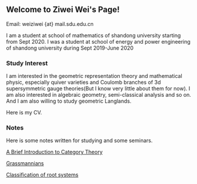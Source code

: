 ## Welcome to Ziwei Wei's Page!

Email: weiziwei {at} mail.sdu.edu.cn

I am a student at school of mathematics of shandong university starting from Sept 2020. I was a student at school of energy and power engineering of shandong university during Sept 2019-June 2020

### Study Interest

I am interested in the geometric representation theory and mathematical physic, especially quiver varieties and Coulomb branches of 3d supersymmetric gauge theories(But I know very little about them for now). I am also interested in algebraic geometry, semi-classical analysis and so on. And I am also willing to study geometric Langlands.

Here is my CV.


### Notes

Here is some notes written for studying and some seminars.

<a href="https://weiziwei-math.github.io/Notes/A-Brief-Introduction-to-Category-Theory.pdf/">A Brief Introduction to Category Theory</a>

<a href="https://weiziwei-math.github.io/Notes/Grassmannians.pdf/">Grassmannians</a>

<a href="https://weiziwei-math.github.io/Notes/Classification-of-root-systems.pdf">Classification of root systems</a>

